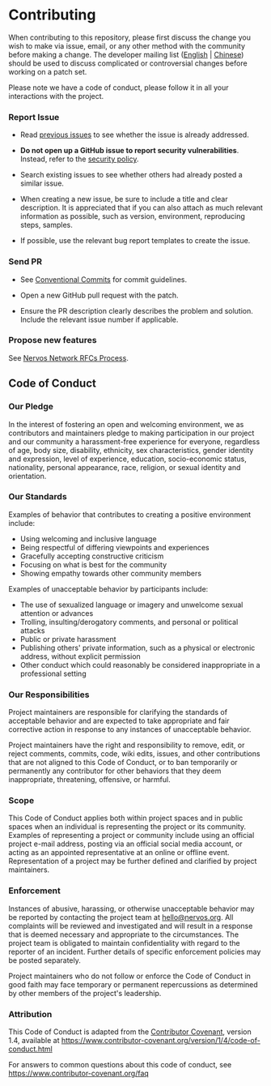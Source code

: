 # Contributing

When contributing to this repository, please first discuss the change you wish to make via issue,
email, or any other method with the community before making a change. The developer mailing list
([English] | [Chinese]) should be used to discuss complicated or controversial changes before working
on a patch set.

[English]: https://groups.google.com/a/nervos.org/d/forum/ckb-dev
[Chinese]: https://groups.google.com/a/nervos.org/d/forum/ckb-dev-zh

Please note we have a code of conduct, please follow it in all your interactions with the project.

### Report Issue

* Read [previous issues](https://github.com/nervosnetwork/ckb/issues) to see whether the issue is already addressed.

* **Do not open up a GitHub issue to report security vulnerabilities**. Instead,
  refer to the [security policy](SECURITY.md).

* Search existing issues to see whether others had already posted a similar issue.

* When creating a new issue, be sure to include a title and clear description. It is appreciated that if you can also attach as much relevant information as possible, such as version, environment, reproducing steps, samples.

* If possible, use the relevant bug report templates to create the issue.

### Send PR

* See [Conventional Commits](https://conventionalcommits.org) for commit guidelines.

* Open a new GitHub pull request with the patch.

* Ensure the PR description clearly describes the problem and solution. Include the relevant issue number if applicable.

### Propose new features

See [Nervos Network RFCs Process](https://github.com/nervosnetwork/rfcs).

## Code of Conduct

### Our Pledge

In the interest of fostering an open and welcoming environment, we as
contributors and maintainers pledge to making participation in our project and
our community a harassment-free experience for everyone, regardless of age, body
size, disability, ethnicity, sex characteristics, gender identity and expression,
level of experience, education, socio-economic status, nationality, personal
appearance, race, religion, or sexual identity and orientation.

### Our Standards

Examples of behavior that contributes to creating a positive environment
include:

* Using welcoming and inclusive language
* Being respectful of differing viewpoints and experiences
* Gracefully accepting constructive criticism
* Focusing on what is best for the community
* Showing empathy towards other community members

Examples of unacceptable behavior by participants include:

* The use of sexualized language or imagery and unwelcome sexual attention or
 advances
* Trolling, insulting/derogatory comments, and personal or political attacks
* Public or private harassment
* Publishing others' private information, such as a physical or electronic
 address, without explicit permission
* Other conduct which could reasonably be considered inappropriate in a
 professional setting

### Our Responsibilities

Project maintainers are responsible for clarifying the standards of acceptable
behavior and are expected to take appropriate and fair corrective action in
response to any instances of unacceptable behavior.

Project maintainers have the right and responsibility to remove, edit, or
reject comments, commits, code, wiki edits, issues, and other contributions
that are not aligned to this Code of Conduct, or to ban temporarily or
permanently any contributor for other behaviors that they deem inappropriate,
threatening, offensive, or harmful.

### Scope

This Code of Conduct applies both within project spaces and in public spaces
when an individual is representing the project or its community. Examples of
representing a project or community include using an official project e-mail
address, posting via an official social media account, or acting as an appointed
representative at an online or offline event. Representation of a project may be
further defined and clarified by project maintainers.

### Enforcement

Instances of abusive, harassing, or otherwise unacceptable behavior may be
reported by contacting the project team at hello@nervos.org. All
complaints will be reviewed and investigated and will result in a response that
is deemed necessary and appropriate to the circumstances. The project team is
obligated to maintain confidentiality with regard to the reporter of an incident.
Further details of specific enforcement policies may be posted separately.

Project maintainers who do not follow or enforce the Code of Conduct in good
faith may face temporary or permanent repercussions as determined by other
members of the project's leadership.

### Attribution

This Code of Conduct is adapted from the [Contributor Covenant][homepage], version 1.4,
available at https://www.contributor-covenant.org/version/1/4/code-of-conduct.html

[homepage]: https://www.contributor-covenant.org

For answers to common questions about this code of conduct, see
https://www.contributor-covenant.org/faq
